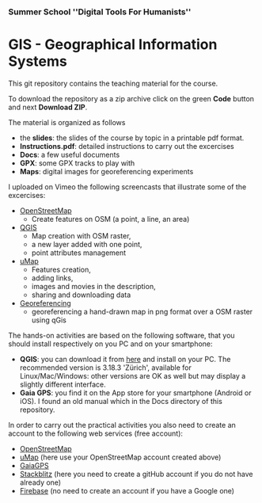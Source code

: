 ### Summer School ''Digital Tools For Humanists'' 
# GIS - Geographical Information Systems

This git repository contains the teaching material for the course.

To download the repository as a zip archive click on the green **Code** button and next **Download ZIP**.

The material is organized as follows

- the **slides**: the slides of the course by topic in a printable pdf format.
- **Instructions.pdf**: detailed instructions to carry out the excercises
- **Docs**: a few useful documents
- **GPX**: some GPX tracks to play with
- **Maps**: digital images for georeferencing experiments

I uploaded on Vimeo the following screencasts that illustrate some of the excercises:

- [OpenStreetMap](https://vimeo.com/340684023)  
  - Create features on OSM (a point, a line, an area)
- [QGIS](https://vimeo.com/340683752) 
  - Map creation with OSM raster,
  - a new layer added with one point,
  - point attributes management
- [uMap](https://vimeo.com/340683865)
  - Features creation, 
  - adding links, 
  - images and movies in the description, 
  - sharing and downloading data
- [Georeferencing](https://vimeo.com/341319281) 
  - georeferencing a hand-drawn map in png format over a OSM raster using qGis


The hands-on activities are based on the following software, that you should install respectively on you PC and on your smartphone:
- **QGIS**: you can download it from [here](https://www.qgis.org/en/site/forusers/download.html) and install on your PC. The recommended version is 3.18.3 'Zürich', available for Linux/Mac/Windows: other versions are OK as well but may display a slightly different interface.
- **Gaia GPS**: you find it on the App store for your smartphone (Android or iOS). I found an old manual which in the Docs directory of this repository.

In order to carry out the practical activities you also need to create an account to the following web services (free account):
- [OpenStreetMap](https://www.openstreetmap.org/)
- [uMap](https://umap.openstreetmap.fr/en/) (here use your OpenStreetMap account created above)
- [GaiaGPS](https://www.gaiagps.com/)
- [Stackblitz](https://stackblitz.com/) (here you need to create a gitHub account if you do not have already one)
- [Firebase](https://firebase.google.com/) (no need to create an account if you have a Google one)


